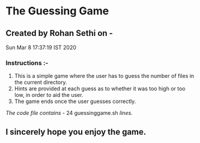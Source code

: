 # The Guessing Game
## Created by **Rohan Sethi** on -
Sun Mar  8 17:37:19 IST 2020

### Instructions :- 
1. This is a simple game where the user has to guess the number of files in the current directory.
2. Hints are provided at each guess as to whether it was too high or too low, in order to aid the user.
3. The game ends once the user guesses correctly.

*The code file contains -*
24 guessinggame.sh
 *lines.*

## I sincerely hope you enjoy the game.
